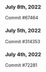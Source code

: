 ### July 8th, 2022

Commit #67464

### July 5th, 2022

Commit #314353


### July 4th, 2022

Commit #72281
